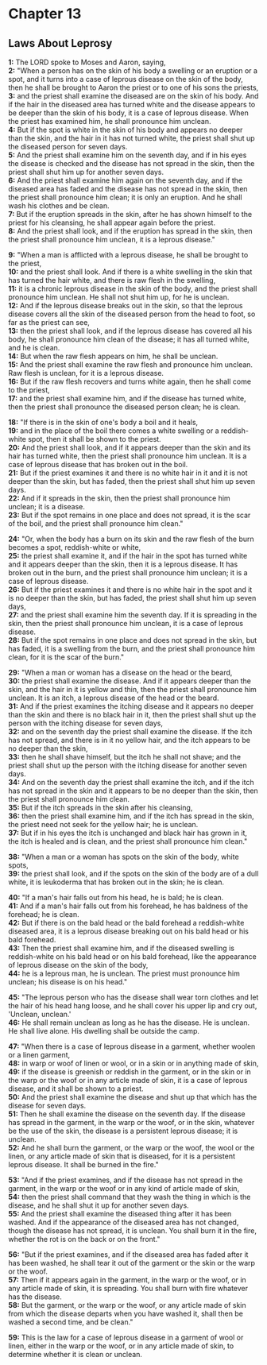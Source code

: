 # Chapter 13

## Laws About Leprosy

**1:** The LORD spoke to Moses and Aaron, saying,  
**2:** "When a person has on the skin of his body a swelling or an eruption or a spot, and it turns into a case of leprous disease on the skin of the body, then he shall be brought to Aaron the priest or to one of his sons the priests,  
**3:** and the priest shall examine the diseased are on the skin of his body. And if the hair in the diseased area has turned white and the disease appears to be deeper than the skin of his body, it is a case of leprous disease. When the priest has examined him, he shall pronounce him unclean.  
**4:** But if the spot is white in the skin of his body and appears no deeper than the skin, and the hair in it has not turned white, the priest shall shut up the diseased person for seven days.  
**5:** And the priest shall examine him on the seventh day, and if in his eyes the disease is checked and the disease has not spread in the skin, then the priest shall shut him up for another seven days.  
**6:** And the priest shall examine him again on the seventh day, and if the diseased area has faded and the disease has not spread in the skin, then the priest shall pronounce him clean; it is only an eruption. And he shall wash his clothes and be clean.  
**7:** But if the eruption spreads in the skin, after he has shown himself to the priest for his cleansing, he shall appear again before the priest.  
**8:** And the priest shall look, and if the eruption has spread in the skin, then the priest shall pronounce him unclean, it is a leprous disease."

**9:** "When a man is afflicted with a leprous disease, he shall be brought to the priest,  
**10:** and the priest shall look. And if there is a white swelling in the skin that has turned the hair white, and there is raw flesh in the swelling,  
**11:** it is a chronic leprous disease in the skin of the body, and the priest shall pronounce him unclean. He shall not shut him up, for he is unclean.  
**12:** And if the leprous disease breaks out in the skin, so that the leprous disease covers all the skin of the diseased person from the head to foot, so far as the priest can see,  
**13:** then the priest shall look, and if the leprous disease has covered all his body, he shall pronounce him clean of the disease; it has all turned white, and he is clean.  
**14:** But when the raw flesh appears on him, he shall be unclean.  
**15:** And the priest shall examine the raw flesh and pronounce him unclean. Raw flesh is unclean, for it is a leprous disease.  
**16:** But if the raw flesh recovers and turns white again, then he shall come to the priest,  
**17:** and the priest shall examine him, and if the disease has turned white, then the priest shall pronounce the diseased person clean; he is clean.

**18:** "If there is in the skin of one's body a boil and it heals,  
**19:** and in the place of the boil there comes a white swelling or a reddish-white spot, then it shall be shown to the priest.  
**20:** And the priest shall look, and if it appears deeper than the skin and its hair has turned white, then the priest shall pronounce him unclean. It is a case of leprous disease that has broken out in the boil.  
**21:** But if the priest examines it and there is no white hair in it and it is not deeper than the skin, but has faded, then the priest shall shut him up seven days.  
**22:** And if it spreads in the skin, then the priest shall pronounce him unclean; it is a disease.  
**23:** But if the spot remains in one place and does not spread, it is the scar of the boil, and the priest shall pronounce him clean."

**24:** "Or, when the body has a burn on its skin and the raw flesh of the burn becomes a spot, reddish-white or white,  
**25:** the priest shall examine it, and if the hair in the spot has turned white and it appears deeper than the skin, then it is a leprous disease. It has broken out in the burn, and the priest shall pronounce him unclean; it is a case of leprous disease.  
**26:** But if the priest examines it and there is no white hair in the spot and it is no deeper than the skin, but has faded, the priest shall shut him up seven days,  
**27:** and the priest shall examine him the seventh day. If it is spreading in the skin, then the priest shall pronounce him unclean, it is a case of leprous disease.  
**28:** But if the spot remains in one place and does not spread in the skin, but has faded, it is a swelling from the burn, and the priest shall pronounce him clean, for it is the scar of the burn."

**29:** "When a man or woman has a disease on the head or the beard,  
**30:** the priest shall examine the disease. And if it appears deeper than the skin, and the hair in it is yellow and thin, then the priest shall pronounce him unclean. It is an itch, a leprous disease of the head or the beard.  
**31:** And if the priest examines the itching disease and it appears no deeper than the skin and there is no black hair in it, then the priest shall shut up the person with the itching disease for seven days,  
**32:** and on the seventh day the priest shall examine the disease. If the itch has not spread, and there is in it no yellow hair, and the itch appears to be no deeper than the skin,  
**33:** then he shall shave himself, but the itch he shall not shave; and the priest shall shut up the person with the itching disease for another seven days.  
**34:** And on the seventh day the priest shall examine the itch, and if the itch has not spread in the skin and it appears to be no deeper than the skin, then the priest shall pronounce him clean.  
**35:** But if the itch spreads in the skin after his cleansing,  
**36:** then the priest shall examine him, and if the itch has spread in the skin, the priest need not seek for the yellow hair; he is unclean.  
**37:** But if in his eyes the itch is unchanged and black hair has grown in it, the itch is healed and is clean, and the priest shall pronounce him clean."

**38:** "When a man or a woman has spots on the skin of the body, white spots,  
**39:** the priest shall look, and if the spots on the skin of the body are of a dull white, it is leukoderma that has broken out in the skin; he is clean.

**40:** "If a man's hair falls out from his head, he is bald; he is clean.  
**41:** And if a man's hair falls out from his forehead, he has baldness of the forehead; he is clean.  
**42:** But if there is on the bald head or the bald forehead a reddish-white diseased area, it is a leprous disease breaking out on his bald head or his bald forehead.  
**43:** Then the priest shall examine him, and if the diseased swelling is reddish-white on his bald head or on his bald forehead, like the appearance of leprous disease on the skin of the body,  
**44:** he is a leprous man, he is unclean. The priest must pronounce him unclean; his disease is on his head."

**45:** "The leprous person who has the disease shall wear torn clothes and let the hair of his head hang loose, and he shall cover his upper lip and cry out, 'Unclean, unclean.'  
**46:** He shall remain unclean as long as he has the disease. He is unclean. He shall live alone. His dwelling shall be outside the camp.

**47:** "When there is a case of leprous disease in a garment, whether woolen or a linen garment,  
**48:** in warp or woof of linen or wool, or in a skin or in anything made of skin,  
**49:** if the disease is greenish or reddish in the garment, or in the skin or in the warp or the woof or in any article made of skin, it is a case of leprous disease, and it shall be shown to a priest.  
**50:** And the priest shall examine the disease and shut up that which has the disease for seven days.  
**51:** Then he shall examine the disease on the seventh day. If the disease has spread in the garment, in the warp or the woof, or in the skin, whatever be the use of the skin, the disease is a persistent leprous disease; it is unclean.  
**52:** And he shall burn the garment, or the warp or the woof, the wool or the linen, or any article made of skin that is diseased, for it is a persistent leprous disease. It shall be burned in the fire."

**53:** "And if the priest examines, and if the disease has not spread in the garment, in the warp or the woof or in any kind of article made of skin,  
**54:** then the priest shall command that they wash the thing in which is the disease, and he shall shut it up for another seven days.  
**55:** And the priest shall examine the diseased thing after it has been washed. And if the appearance of the diseased area has not changed, though the disease has not spread, it is unclean. You shall burn it in the fire, whether the rot is on the back or on the front."

**56:** "But if the priest examines, and if the diseased area has faded after it has been washed, he shall tear it out of the garment or the skin or the warp or the woof.  
**57:** Then if it appears again in the garment, in the warp or the woof, or in any article made of skin, it is spreading. You shall burn with fire whatever has the disease.  
**58:** But the garment, or the warp or the woof, or any article made of skin from which the disease departs when you have washed it, shall then be washed a second time, and be clean."

**59:** This is the law for a case of leprous disease in a garment of wool or linen, either in the warp or the woof, or in any article made of skin, to determine whether it is clean or unclean.